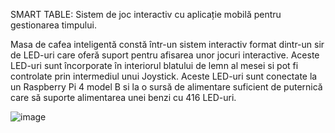 
SMART TABLE: Sistem de joc interactiv cu aplicație mobilă pentru gestionarea timpului.

Masa de cafea inteligentă constă într-un sistem interactiv format dintr-un sir de LED-uri
care oferă suport pentru afisarea unor jocuri interactive. Aceste LED-uri sunt încorporate în
interiorul blatului de lemn al mesei si pot fi controlate prin intermediul unui Joystick. Aceste
LED-uri sunt conectate la un Raspberry Pi 4 model B si la o sursă de alimentare suficient de
puternică care să suporte alimentarea unei benzi cu 416 LED-uri.


![image](https://github.com/user-attachments/assets/bdea6455-77c1-49dc-a017-83fc81f36f11)
